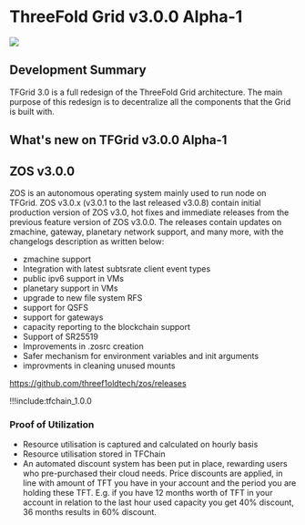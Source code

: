 # ThreeFold Grid v3.0.0 Alpha-1

![](img/releasenotes.jpg)

## Development Summary

TFGrid 3.0 is a full redesign of the ThreeFold Grid architecture. The main purpose of this redesign is to decentralize all the components that the Grid is built with. 

## What's new on TFGrid v3.0.0 Alpha-1

## ZOS v3.0.0

ZOS is an autonomous operating system mainly used to run node on TFGrid.  ZOS v3.0.x (v3.0.1 to the last released v3.0.8) contain initial production version of ZOS v3.0, hot fixes and immediate releases from the previous feature version of ZOS v3.0.0. The releases contain updates on zmachine, gateway, planetary network support, and many more, with the changelogs description as written below:

- zmachine support
- Integration with latest subtsrate client event types
- public ipv6 support in VMs
- planetary support in VMs 
- upgrade to new file system RFS
- support for QSFS
- support for gateways
- capacity reporting to the blockchain support
- Support of SR25519
- Improvements in .zosrc creation
- Safer mechanism for environment variables and init arguments
- improvments in cleaning unused mounts

https://github.com/threef1oldtech/zos/releases


!!!include:tfchain_1.0.0

### Proof of Utilization

- Resource utilisation is captured and calculated on hourly basis
- Resource utilisation stored in TFChain
- An automated discount system has been put in place, rewarding users who pre-purchased their cloud needs. Price discounts are applied, in line with amount of TFT you have in your account and the period you are holding these TFT.
E.g. if you have 12 months worth of TFT in your account in relation to the last hour used capacity you get 40% discount, 36 months results in 60% discount. 












